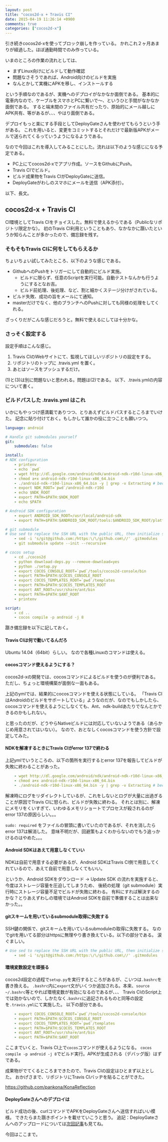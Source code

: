 ```yaml
---
layout: post
title: "cocos2d-x + Travis CI"
date: 2015-04-19 11:26:14 +0900
comments: true
categories: ["cocos2d-x"]
---
```


引き続きcocos2d-xを使ってブロック崩しを作っている。
かれこれ２ヶ月あまりが経過した。ほぼ通勤時間でのみ作っている。

いまのところの作業の流れとしては、
* まずLinux向けにビルドして動作確認
* 問題なさそうであれば、Android向けのビルドを実施
* なんとかして実機にAPKを移し、インストールする

という手順なのであるが、実機へのデプロイがなかなか面倒である。
基本的に電車内なので、ケーブルをスマホとPCに繋いで〜、というひと手間がなかなか面倒である。
すると端末間のファイル共有だったり、原始的にメール越しにAPK共有、等があるが、、、やはり面倒である。

デプロイもっと楽にする手段としてDeployGateさんを使わせてもらうという手がある。
これを用いると、変更をコミットするとそれだけで最新版APKがメールで送られてくるっていうようになるようである。

なので今回はこれを導入してみることにした。流れは以下のような感じになる予定である。
* PC上にてcocos2d-xでアプリ作成。ソースをGithubにPush。
* Travis CIでビルド。
* ビルド成果物をTravis CIがDeployGateに送信。
* DeployGateがわしのスマホにメールを送信（APK添付）。

以下、長文。

## cocos2d-x + Travis CI

CI環境としてTravis CIをチョイスした。無料で使えるからである（Publicなリポジトリ限定かな）。
初のTravis CI利用ということもあり、なかなかに躓いたというか知らんことが多かったので、備忘録を残す。

### そもそもTravis CIに何をしてもらえるか

ちょいちょい試してみたところ、以下のような感じである。

* GithubへのPushをトリガーにして自動的にビルド実施。
  * ビルドに限らず、任意のScriptを実行可能。自動テストなんかも行うようにするとなお吉。
  * ビルド前処理、後処理、など、割と細かくステージ分けがされている。
* ビルド失敗、成功の旨をメールにて通知。
* masterだけでなく、他のブランチへのPushに対しても同様の処理をしてくれる。

ざっくりだがこんな感じだろうと。無料で使えるにしては十分かな。

### さっそく設定する

設定手順はこんな感じ。

1. Travis CIのWebサイトにて、監視してほしいリポジトリの設定をする。
1. リポジトリのトップに .travis.yml を置く。
1. あとはソースをプッシュするだけ。

(1)と(3)は別に問題ないと思われる。問題は(2)である。
以下、.travis.ymlの内容について書く。

### ビルドパスした .travis.yml はこれ

いかにもやっつけ感満載でありつつ、とりあえずビルドパスするところまでいけた。
記念に貼り付けておく。もしかして誰かの役に立つことも願いつつ。

```yml .travis.yml
language: android

# Handle git submodules yourself
git:
    submodules: false

install:
# NDK configuration
    - printenv
    - echo `pwd`
    - wget http://dl.google.com/android/ndk/android-ndk-r10d-linux-x86_64.bin
    - chmod a+x android-ndk-r10d-linux-x86_64.bin
    - ./android-ndk-r10d-linux-x86_64.bin -y | grep -v Extracting # because log will be too long!
    - export NDK_ROOT=`pwd`/android-ndk-r10d
    - echo $NDK_ROOT
    - export PATH=$PATH:$NDK_ROOT
    - echo $PATH

# Android SDK configuration
    - export ANDROID_SDK_ROOT=/usr/local/android-sdk
    - export PATH=$PATH:$ANDROID_SDK_ROOT/tools:$ANDROID_SDK_ROOT/platform-tools

# git submodule
# Use sed to replace the SSH URL with the public URL, then initialize submodules
    - sed -i 's/git@github.com:/https:\/\/github.com\//' .gitmodules
    - git submodule update --init --recursive

# cocos setup 
    - cd ./cocos2d
    - python download-deps.py --remove-download=yes
    - python ./setup.py
    - export COCOS_CONSOLE_ROOT=`pwd`/tools/cocos2d-console/bin
    - export PATH=$PATH:$COCOS_CONSOLE_ROOT
    - export COCOS_TEMPLATES_ROOT=`pwd`/templates
    - export PATH=$PATH:$COCOS_TEMPLATES_ROOT
    - export ANT_ROOT=/usr/share/ant/bin
    - export PATH=$PATH:$ANT_ROOT
    - printenv

script:
    - cd ..
    - cocos compile -p android -j 8
```

躓き備忘録を以下に記しておく。

#### Travis CIは何で動いてるんだろ

Ubuntu 14.04（64bit）らしい。
なので各種Linuxのコマンドは使える。

#### cocosコマンド使えるようにする？

cocos2d-xの開発では、cocosコマンドによるビルドを使うのが便利である。
ただし、ちょっと環境構築が面倒な一面もある。

上記のymlでは、結果的にcocosコマンドを使える状態にしている。
「Travis CIはAndroidのビルドをサポートしている」ようなのだが、なのでもしかしたら、
cocosコマンドを使えるようにしなくても、Ant、ndk-buildあたりでなんとかできるのかもしれない。

と思ったのだが、どうやらNativeビルドには対応していないようである（あらかじめ用意されてはいない）。
なので、おとなしくcocosコマンドを使う方針で設定してみた。

#### NDKを解凍するときにTravis CIがerror 137で終わる

上記ymlでいうところの、以下の箇所を実行するとerror 137を報告してビルドが失敗に終わることがあった。

```yml .travi.yaml (part)
    - wget http://dl.google.com/android/ndk/android-ndk-r10d-linux-x86_64.bin
    - chmod a+x android-ndk-r10d-linux-x86_64.bin
    - ./android-ndk-r10d-linux-x86_64.bin -y | grep -v Extracting # because log will be too long!
```

解凍時にログをリダイレクトしているが、これをしないとログが大量に出過ぎることが原因でTravis CIに怒られ、ビルドが失敗に終わる。
それとは別に、解凍にメモリをくいすぎて、いわゆるメモリショートでプロセスが殺されるのがerror 137の原因らしい。。。

`sudo: required` をファイルの冒頭に書いていたのであるが、それを消したらerror 137は解消した。
意味不明だが、回避策もよくわからないのでもう追っかけるのはやめた。。。

#### Android SDKはあえて用意しなくていい

NDKは自前で用意する必要があるが、Android SDKはTravis CI側で用意してくれているので、あえて自前で用意しなくてもいい。

というか、Android SDKをダウンロード → Update SDK の流れを実施すると、今度はストレージ容量を圧迫してしまうため、
後続の処理（git submodule）実行時にストレージ容量不足でビルドが失敗に終わる。
有料にすれば解決するのかな？とりあえずわしの環境ではAndroid SDKを自前で準備することは出来なかった。。

#### gitスキームを用いているsubmodule取得に失敗する

SSH鍵の関係で、gitスキームを用いているsubmoduleの取得に失敗する。
なのでgitを用いてる部分はhttpsに無理やり書き換えている。以下の部分である。
涙ぐましい。

```yml .travis.yml (part)
# Use sed to replace the SSH URL with the public URL, then initialize submodules
    - sed -i 's/git@github.com:/https:\/\/github.com\//' .gitmodules
```

#### 環境変数設定を頑張る

cocos2d設定の過程で`setup.py`を実行するところがあるが、こいつは`.bashrc`を書き換える。
`.bashrc`内に`export`文がいくつか追加される。本来、`source ~/.bashrc`等とやれば環境変数が有効になるのであるが、、、
Travis CIのScript上では効かないので、しかたなく`.bashrc`に追記されるものと同等の設定を`.travis.yml`にて実施した。
以下の部分である。

```yml .travis.yml (part)
    - export COCOS_CONSOLE_ROOT=`pwd`/tools/cocos2d-console/bin
    - export PATH=$PATH:$COCOS_CONSOLE_ROOT
    - export COCOS_TEMPLATES_ROOT=`pwd`/templates
    - export PATH=$PATH:$COCOS_TEMPLATES_ROOT
    - export ANT_ROOT=/usr/share/ant/bin
    - export PATH=$PATH:$ANT_ROOT
```

ここまでいくと、Travis CI上で`cocos`コマンドが使えるようになる。
`cocos compile -p android -j 8`でビルド実行。APKが生成される（デバッグ版）はずである。

成果物がでてくるところまできたので、Travis CIの設定はひとまず以上とした。
おかげさまで、リポジトリにTravis CIバッヂを貼ることができた。

https://github.com/pankona/KonaReflection

#### DeployGateさんへのデプロイは

ビルド成功の後、curlコマンドでAPKをDeployGateさんへ送信すればいい模様。
できたらまた躓きポイントを載せていこうと思う。
追記：DeployGateさんへのアップロードについては[次回記事](http://pankona.github.io/blog/2015/04/22/travis-ci-with-deploygate/)も見てね。

今回はここまで。



